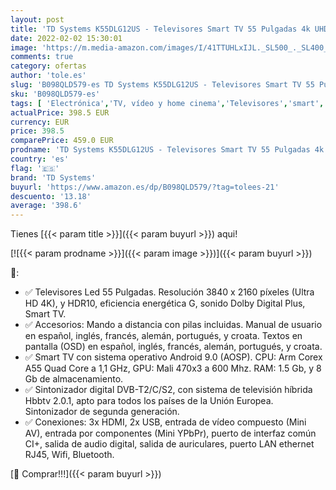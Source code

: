 ```yaml
---
layout: post
title: 'TD Systems K55DLG12US - Televisores Smart TV 55 Pulgadas 4k UHD Android 9.0 y HBBTV  1500 PCI Hz  3X HDMI  2X USB. DVB-T2/C/S2  Modo Hotel. Televisiones'
date: 2022-02-02 15:30:01
image: 'https://m.media-amazon.com/images/I/41TTUHLxIJL._SL500_._SL400_.jpg'
comments: true
category: ofertas
author: 'tole.es'
slug: 'B098QLD579-es TD Systems K55DLG12US - Televisores Smart TV 55 Pulgadas...'
sku: 'B098QLD579-es'
tags: [ 'Electrónica','TV, vídeo y home cinema','Televisores','smart','td systems','tv', ]
actualPrice: 398.5 EUR
currency: EUR
price: 398.5
comparePrice: 459.0 EUR
prodname: 'TD Systems K55DLG12US - Televisores Smart TV 55 Pulgadas 4k UHD Android 9.0 y HBBTV  1500 PCI Hz  3X HDMI  2X USB. DVB-T2/C/S2  Modo Hotel. Televisiones'
country: 'es'
flag: '🇪🇸'
brand: 'TD Systems'
buyurl: 'https://www.amazon.es/dp/B098QLD579/?tag=tolees-21'
descuento: '13.18'
average: '398.6'
---
```


Tienes [{{< param title >}}]({{< param buyurl >}}) aqui!

[![{{< param prodname >}}]({{< param image >}})]({{< param buyurl >}})

🔎:

- ✅ Televisores Led 55 Pulgadas. Resolución 3840 x 2160 píxeles (Ultra HD 4K), y HDR10, eficiencia energética G, sonido Dolby Digital Plus, Smart TV.
- ✅ Accesorios: Mando a distancia con pilas incluidas. Manual de usuario en español, inglés, francés, alemán, portugués, y croata. Textos en pantalla (OSD) en español, inglés, francés, alemán, portugués, y croata.
- ✅ Smart TV con sistema operativo Android 9.0 (AOSP). CPU: Arm Corex A55 Quad Core a 1,1 GHz, GPU: Mali 470x3 a 600 Mhz. RAM: 1.5 Gb, y 8 Gb de almacenamiento.
- ✅ Sintonizador digital DVB-T2/C/S2, con sistema de televisión híbrida Hbbtv 2.0.1, apto para todos los países de la Unión Europea. Sintonizador de segunda generación.
- ✅ Conexiones: 3x HDMI, 2x USB, entrada de vídeo compuesto (Mini AV), entrada por componentes (Mini YPbPr), puerto de interfaz común CI+, salida de audio digital, salida de auriculares, puerto LAN ethernet RJ45, Wifi, Bluetooth.

[🛒 Comprar!!!]({{< param buyurl >}})
